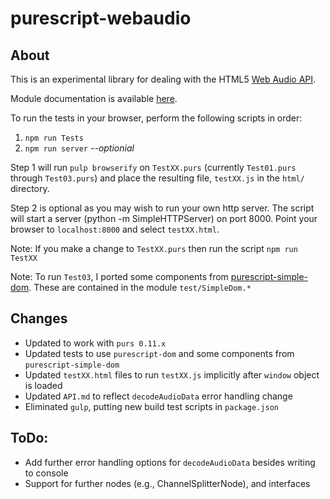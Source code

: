 # purescript-webaudio

## About

This is an experimental library for dealing with the HTML5 [Web Audio
API](https://dvcs.w3.org/hg/audio/raw-file/tip/webaudio/specification.html).

Module documentation is available [here](API.md).

To run the tests in your browser, perform the following scripts in order:
1. `npm run Tests`
2. `npm run server`  *--optionial*

Step 1 will run `pulp browserify` on `TestXX.purs` (currently `Test01.purs` through `Test03.purs`) and place the resulting file, `testXX.js` in the `html/` directory.

Step 2 is optional as you may wish to run your own http server. The script will start a server (python -m SimpleHTTPServer) on port 8000.  Point your browser to `localhost:8000` and select `testXX.html`.

Note: If you make a change to `TestXX.purs` then run the script `npm run TestXX`

Note: To run `Test03`, I ported some components from [purescript-simple-dom](https://github.com/aktowns/purescript-simple-dom). These are contained in the module `test/SimpleDom.*`

## Changes
* Updated to work with `purs 0.11.x`
* Updated tests to use `purescript-dom` and some components from `purescript-simple-dom`
* Updated `testXX.html` files to run `testXX.js` implicitly after `window` object is loaded
* Updated `API.md` to reflect `decodeAudioData` error handling change
* Eliminated `gulp`, putting new build test scripts in `package.json`

## ToDo:
* Add further error handling options for `decodeAudioData` besides writing to console
* Support for further nodes (e.g., ChannelSplitterNode), and interfaces
